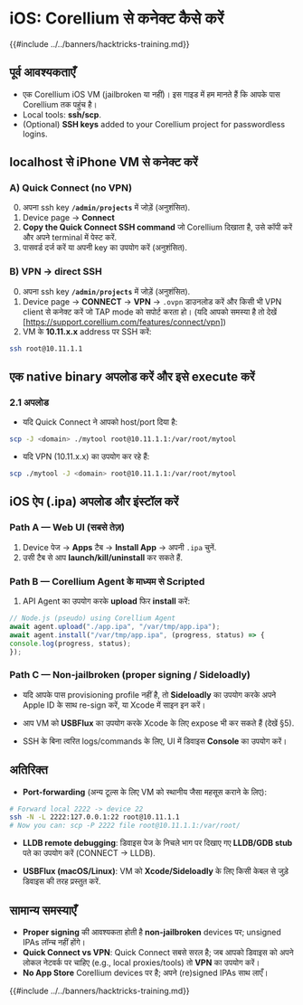 # iOS: Corellium से कनेक्ट कैसे करें

{{#include ../../banners/hacktricks-training.md}}

## **पूर्व आवश्यकताएँ**
- एक Corellium iOS VM (jailbroken या नहीं)। इस गाइड में हम मानते हैं कि आपके पास Corellium तक पहुंच है।
- Local tools: **ssh/scp**.
- (Optional) **SSH keys** added to your Corellium project for passwordless logins.


## **localhost से iPhone VM से कनेक्ट करें**

### A) **Quick Connect (no VPN)**
0) अपना ssh key **`/admin/projects`** में जोड़ें (अनुशंसित).
1) Device page → **Connect**
2) **Copy the Quick Connect SSH command** जो Corellium दिखाता है, उसे कॉपी करें और अपने terminal में पेस्ट करें.
3) पासवर्ड दर्ज करें या अपनी key का उपयोग करें (अनुशंसित).

### B) **VPN → direct SSH**
0) अपना ssh key **`/admin/projects`** में जोड़ें (अनुशंसित).
1) Device page → **CONNECT** → **VPN** → `.ovpn` डाउनलोड करें और किसी भी VPN client से कनेक्ट करें जो TAP mode को सपोर्ट करता हो। (यदि आपको समस्या है तो देखें [https://support.corellium.com/features/connect/vpn])
2) VM के **10.11.x.x** address पर SSH करें:
```bash
ssh root@10.11.1.1
```
## **एक native binary अपलोड करें और इसे execute करें**

### 2.1 **अपलोड**
- यदि Quick Connect ने आपको host/port दिया है:
```bash
scp -J <domain> ./mytool root@10.11.1.1:/var/root/mytool
```
- यदि VPN (10.11.x.x) का उपयोग कर रहे हैं:
```bash
scp ./mytool -J <domain> root@10.11.1.1:/var/root/mytool
```
## **iOS ऐप (.ipa) अपलोड और इंस्टॉल करें**

### Path A — **Web UI (सबसे तेज़)**
1) Device पेज → **Apps** टैब → **Install App** → अपनी `.ipa` चुनें.
2) उसी टैब से आप **launch/kill/uninstall** कर सकते हैं.

### Path B — **Corellium Agent के माध्यम से Scripted**
1) API Agent का उपयोग करके **upload** फिर **install** करें:
```js
// Node.js (pseudo) using Corellium Agent
await agent.upload("./app.ipa", "/var/tmp/app.ipa");
await agent.install("/var/tmp/app.ipa", (progress, status) => {
console.log(progress, status);
});
```
### Path C — **Non-jailbroken (proper signing / Sideloadly)**
- यदि आपके पास provisioning profile नहीं है, तो **Sideloadly** का उपयोग करके अपने Apple ID के साथ re-sign करें, या Xcode में साइन इन करें।
- आप VM को **USBFlux** का उपयोग करके Xcode के लिए expose भी कर सकते हैं (देखें §5).


- SSH के बिना त्वरित logs/commands के लिए, UI में डिवाइस **Console** का उपयोग करें।

## **अतिरिक्त**

- **Port-forwarding** (अन्य टूल्स के लिए VM को स्थानीय जैसा महसूस कराने के लिए):
```bash
# Forward local 2222 -> device 22
ssh -N -L 2222:127.0.0.1:22 root@10.11.1.1
# Now you can: scp -P 2222 file root@10.11.1.1:/var/root/
```
- **LLDB remote debugging**: डिवाइस पेज के निचले भाग पर दिखाए गए **LLDB/GDB stub** पते का उपयोग करें (CONNECT → LLDB).

- **USBFlux (macOS/Linux)**: VM को **Xcode/Sideloadly** के लिए किसी केबल से जुड़े डिवाइस की तरह प्रस्तुत करें.


## **सामान्य समस्याएँ**
- **Proper signing** की आवश्यकता होती है **non-jailbroken** devices पर; unsigned IPAs लॉन्च नहीं होंगे।
- **Quick Connect vs VPN**: Quick Connect सबसे सरल है; जब आपको डिवाइस को अपने लोकल नेटवर्क पर चाहिए (e.g., local proxies/tools) तो **VPN** का उपयोग करें।
- **No App Store** Corellium devices पर है; अपने (re)signed IPAs साथ लाएँ।


{{#include ../../banners/hacktricks-training.md}}
